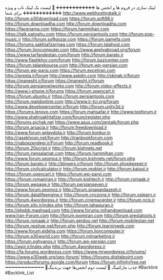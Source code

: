  لینک سازی در فروم ها و انجمن ها  ➕➕➕➕➕➕➕➕➕➕➕➕ 💎 لیست بک لینک ناب و ویژه برای شما ➕➕➕➕➕➕➕➕➕➕➕➕  http://www.webhostingtalk.ir  http://forum.p30download.com  https://forum.soft98.ir  http://forum.downloadha.com  http://forum.downloadha.com  https://facenama.com  https://forum.hammihan.com  https://talk.patoghu.com  https://forum.persiantools.com  http://forum.pop-music.ir  http://forum.softgozar.com  https://forum.gamefa.com  https://forums.sakhtafzarmag.com  https://forum.talahost.com  https://forum.lioncomputer.com  http://www.applyabroad.org/forum  https://www.tarfandestan.com/forum  http://forum.barato.ir  http://www.flashkhor.com/forum  http://forum.bazicenter.com  https://forum.talarebourse.com  http://forum.wp-persian.com  http://forum.wp-parsi.com  https://forum.exceliran.com  http://ipresta.ir/forum  http://www.askdin.com  http://skinak.ir/forum  https://manesht.ir/forum  https://manesht.ir/forum  http://forum.persiannetworks.com  http://forum.video-effects.ir  http://www.i-phone.ir/forums  https://forum.opencart.ir  https://forum.ubuntu.ir  https://forum.persiantools.com  http://forum.majidonline.com  http://www.ir-tci.org/forum  http://www.developercenter.ir/forum  http://forum.unity3d.ir  https://forums.lenovo.com  https://forum.mahsafar.ir  http://www.topforum.ir  http://www.shahrsakhtafzar.com/forum/register.php  http://forums.pichak.net  https://www.asus.com/zentalk/forum.php  http://forum.arsacia.ir  http://forum.freedownload.ir  http://www.forum.gplaydota.ir  http://forum.konkur.in  http://rasekhoon.net/forum  http://iranbookforum.com  http://nabzezendegi.ir/Forum  http://forum.readbook.ir  http://forum.20script.ir  http://forum.kishnets.net  http://forum.iransalamat.com  https://forum.hammihan.com  http://www.forum.seomoz.ir  http://forum.kishnets.net/forum.php  http://forum.barato.ir  http://blogers.ir/forum  http://forum.shopkeeper.ir  http://forum.civilcalculator.ir  http://forum.moblet.ir  http://forum.kalout.ir  https://forum.opencart.ir  https://forum.wp-parsi.com  https://forum.romaniran.ir  http://forum.kishtech.ir  http://forum.romaak.ir  http://forum.wepage.ir  http://forum.persianseven.ir  http://www.forum.seomoz.ir  http://forum.sinapardazesh.ir  http://forum.datalifeengine.ir  http://forum.cnczone.ir  http://forum.oslearn.ir  http://forum.4wordpress.ir  http://forum.cinemacenter.ir  http://forum.ncis.ir  http://forum.sito.ir/index.php  http://forum.tahaquran.ir  http://phpbb.maghsad.com  http://www.forums.mihandownload.com  www.Iran-Forum.com  http://forum.joomiran.com  http://forum.prestatools.ir  http://forum.romaak.ir  http://forum.gerdoo.net  http://forum.mobilestan.net  http://forum.npshop.net/forum.php  http://forum.learninweb.com  http://www.forum.eideha.com  https://forum.lioncomputer.ir  http://forum.p30world.com  http://forum.mlmarketing.ir  https://forum.oghyanos.ir  http://forum.wp-persian.com  http://wpir.ir/index.php  http://forum.4wordpress.ir  https://fa.forums.wordpress.com  https://www.mrwordpress.ir/forums/  https://www.p30web.org/seo-forum/  https://forums.digitalpoint.com  https://productforums.google.com/forum  https://forum.infinityfree.net  ➖➖➖➖➖➖➖➖➖➖➖➖ 📍جذب مارکتینگ  💎 لیست دوم انجمن‌ها جهت برندینگ   #Backlink #Backlink_List
